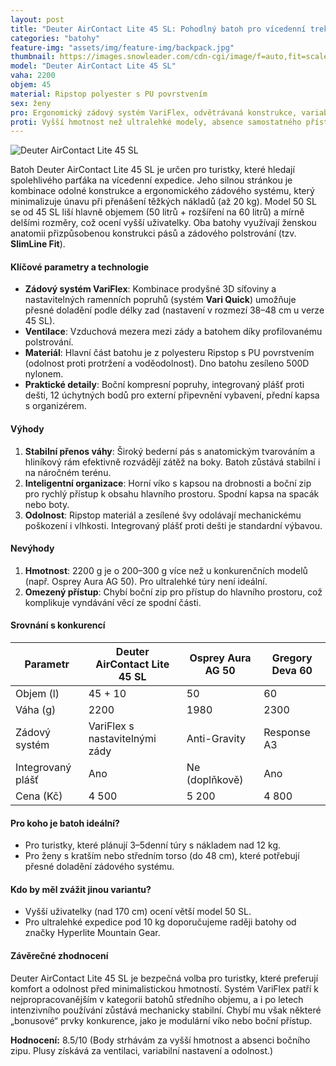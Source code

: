 ```yaml
---
layout: post
title: "Deuter AirContact Lite 45 SL: Pohodlný batoh pro vícedenní trekking s variabilním nastavením zádového systému"
categories: "batohy"
feature-img: "assets/img/feature-img/backpack.jpg"
thumbnail: https://images.snowleader.com/cdn-cgi/image/f=auto,fit=scale-down,q=85/https://images.snowleader.com/media/catalog/product/cache/1/image/0dc2d03fe217f8c83829496872af24a0/D/E/DEUT01389_01.jpg
model: "Deuter AirContact Lite 45 SL"
vaha: 2200
objem: 45
material: Ripstop polyester s PU povrstvením
sex: ženy
pro: Ergonomický zádový systém VariFlex, odvětrávaná konstrukce, variabilní úložný prostor s rozšiřujícím límcem +10 litrů
proti: Vyšší hmotnost než ultralehké modely, absence samostatného přístupu ke spodní části batohu
---
```



![Deuter AirContact Lite 45 SL](https://res.cloudinary.com/dvwv5cne3/image/fetch/w_auto,h_450,c_fill,g_auto,f_auto,q_auto/https://images.snowleader.com/cdn-cgi/image/f=auto,fit=scale-down,q=85/https://images.snowleader.com/media/catalog/product/cache/1/image/0dc2d03fe217f8c83829496872af24a0/D/E/DEUT01389_01.jpg)

Batoh Deuter AirContact Lite 45 SL je určen pro turistky, které hledají spolehlivého parťáka na vícedenní expedice. Jeho silnou stránkou je kombinace odolné konstrukce a ergonomického zádového systému, který minimalizuje únavu při přenášení těžkých nákladů (až 20 kg). Model 50 SL se od 45 SL liší hlavně objemem (50 litrů + rozšíření na 60 litrů) a mírně delšími rozměry, což ocení vyšší uživatelky. Oba batohy využívají ženskou anatomii přizpůsobenou konstrukci pásů a zádového polstrování (tzv. **SlimLine Fit**).

#### Klíčové parametry a technologie
- **Zádový systém VariFlex**: Kombinace prodyšné 3D síťoviny a nastavitelných ramenních popruhů (systém **Vari Quick**) umožňuje přesné doladění podle délky zad (nastavení v rozmezí 38–48 cm u verze 45 SL).
- **Ventilace**: Vzduchová mezera mezi zády a batohem díky profilovanému polstrování.
- **Materiál**: Hlavní část batohu je z polyesteru Ripstop s PU povrstvením (odolnost proti protržení a voděodolnost). Dno batohu zesíleno 500D nylonem.
- **Praktické detaily**: Boční kompresní popruhy, integrovaný plášť proti dešti, 12 úchytných bodů pro externí připevnění vybavení, přední kapsa s organizérem.

#### Výhody
1. **Stabilní přenos váhy**: Široký bederní pás s anatomickým tvarováním a hliníkový rám efektivně rozvádějí zátěž na boky. Batoh zůstává stabilní i na náročném terénu.
2. **Inteligentní organizace**: Horní víko s kapsou na drobnosti a boční zip pro rychlý přístup k obsahu hlavního prostoru. Spodní kapsa na spacák nebo boty.
3. **Odolnost**: Ripstop materiál a zesílené švy odolávají mechanickému poškození i vlhkosti. Integrovaný plášť proti dešti je standardní výbavou.

#### Nevýhody
1. **Hmotnost**: 2200 g je o 200–300 g více než u konkurenčních modelů (např. Osprey Aura AG 50). Pro ultralehké túry není ideální.
2. **Omezený přístup**: Chybí boční zip pro přístup do hlavního prostoru, což komplikuje vyndávání věcí ze spodní části.

#### Srovnání s konkurencí
| Parametr          | Deuter AirContact Lite 45 SL | Osprey Aura AG 50  | Gregory Deva 60     |
|-------------------|------------------------------|--------------------|---------------------|
| Objem (l)         | 45 \+ 10                     | 50                 | 60                  |
| Váha (g)          | 2200                         | 1980               | 2300                |
| Zádový systém     | VariFlex s nastavitelnými zády | Anti-Gravity       | Response A3        |
| Integrovaný plášť | Ano                          | Ne (doplňkově)     | Ano                 |
| Cena (Kč)         | 4 500                        | 5 200              | 4 800               |

#### Pro koho je batoh ideální?
- Pro turistky, které plánují 3–5denní túry s nákladem nad 12 kg.
- Pro ženy s kratším nebo středním torso (do 48 cm), které potřebují přesné doladění zádového systému.

#### Kdo by měl zvážit jinou variantu?
- Vyšší uživatelky (nad 170 cm) ocení větší model 50 SL.
- Pro ultralehké expedice pod 10 kg doporučujeme raději batohy od značky Hyperlite Mountain Gear.

#### Závěrečné zhodnocení
Deuter AirContact Lite 45 SL je bezpečná volba pro turistky, které preferují komfort a odolnost před minimalistickou hmotností. Systém VariFlex patří k nejpropracovanějším v kategorii batohů středního objemu, a i po letech intenzivního používání zůstává mechanicky stabilní. Chybí mu však některé „bonusové“ prvky konkurence, jako je modulární víko nebo boční přístup.

**Hodnocení:** 8.5/10 (Body strhávám za vyšší hmotnost a absenci bočního zipu. Plusy získává za ventilaci, variabilní nastavení a odolnost.)